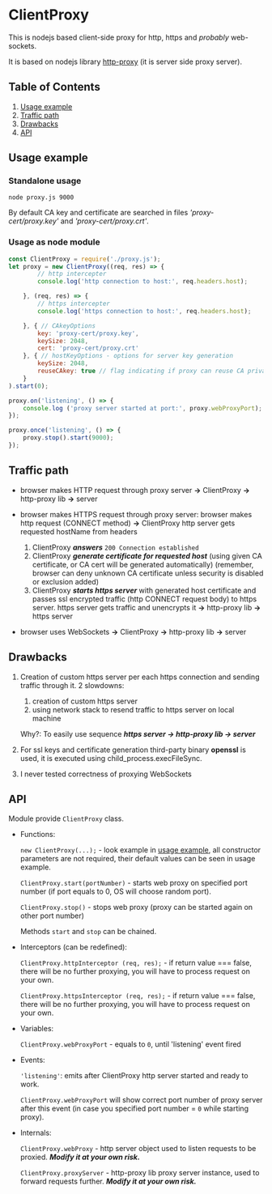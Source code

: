 # ClientProxy

This is nodejs based client-side proxy for http, https and *probably* web-sockets.

It is based on nodejs library [http-proxy](https://www.npmjs.com/package/http-proxy) (it is server side proxy server).

## Table of Contents

1. [Usage example](#usage)
1. [Traffic path](#traffic-path)
1. [Drawbacks](#drawbacks)
1. [API](#api)

## Usage example

### Standalone usage

```
node proxy.js 9000
```

By default CA key and certificate are searched in files *'proxy-cert/proxy.key'* and *'proxy-cert/proxy.crt'*.

### Usage as node module

``` JavaScript
const ClientProxy = require('./proxy.js');
let proxy = new ClientProxy((req, res) => {
        // http intercepter
        console.log('http connection to host:', req.headers.host);

    }, (req, res) => {
        // https intercepter
        console.log('https connection to host:', req.headers.host);

    }, { // CAkeyOptions
        key: 'proxy-cert/proxy.key',
        keySize: 2048,
        cert: 'proxy-cert/proxy.crt'
    }, { // hostKeyOptions - options for server key generation
        keySize: 2048,
        reuseCAkey: true // flag indicating if proxy can reuse CA private key as server key
    }
).start(0);

proxy.on('listening', () => {
    console.log ('proxy server started at port:', proxy.webProxyPort);
});

proxy.once('listening', () => {
    proxy.stop().start(9000);
});
```

## Traffic path

* browser makes HTTP request through proxy server **->** ClientProxy **->** http-proxy lib **->** server

* browser makes HTTPS request through proxy server:
    browser makes http request (CONNECT method) **->** ClientProxy http server gets requested hostName from headers
    1. ClientProxy ***answers*** `200 Connection established`
    1. ClientProxy ***generate certificate for requested host*** (using given CA certificate, or CA cert will be generated automatically)
        (remember, browser can deny unknown CA certificate unless security is disabled or exclusion added)
    1. ClientProxy ***starts https server*** with generated host certificate and passes ssl encrypted traffic (http CONNECT request body) to https server.
    https server gets traffic and unencrypts it **->** http-proxy lib **->** https server

* browser uses WebSockets **->** ClientProxy **->** http-proxy lib **->** server

## Drawbacks

1. Creation of custom https server per each https connection and sending traffic through it. 2 slowdowns:
    
    1. creation of custom https server
    2. using network stack to resend traffic to https server on local machine

    Why?: To easily use sequence ***https server -> http-proxy lib -> server***

1. For ssl keys and certificate generation third-party binary **openssl** is used, it is executed using child_process.execFileSync.

1. I never tested correctness of proxying WebSockets

## API

Module provide `ClientProxy` class.

* Functions:

    `new ClientProxy(...);` - look example in [usage example](#usage-as-node-module), all constructor parameters are not required, their default values can be seen in usage example.

    `ClientProxy.start(portNumber)` - starts web proxy on specified port number (if port equals to 0, OS will choose random port).

    `ClientProxy.stop()` - stops web proxy (proxy can be started again on other port number)
    
    Methods `start` and `stop` can be chained.

* Interceptors (can be redefined):

    `ClientProxy.httpInterceptor (req, res);` - if return value === false, there will be no further proxying, you will have to process request on your own.

    `ClientProxy.httpsInterceptor (req, res);` - if return value === false, there will be no further proxying, you will have to process request on your own.

* Variables:

    `ClientProxy.webProxyPort` - equals to `0`, until 'listening' event fired

* Events:

    `'listening'`: emits after ClientProxy http server started and ready to work.

    `ClientProxy.webProxyPort` will show correct port number of proxy server after this event (in case you specified port number = `0` while starting proxy).

* Internals:

    `ClientProxy.webProxy` - http server object used to listen requests to be proxied. ***Modify it at your own risk.***

    `ClientProxy.proxyServer` - http-proxy lib proxy server instance, used to forward requests further. ***Modify it at your own risk.***
